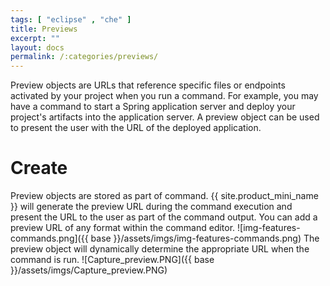 ```yaml
---
tags: [ "eclipse" , "che" ]
title: Previews
excerpt: ""
layout: docs
permalink: /:categories/previews/
---
```

Preview objects are URLs that reference specific files or endpoints activated by your project when you run a command. For example, you may have a command to start a Spring application server and deploy your project's artifacts into the application server. A preview object can be used to present the user with the URL of the deployed application.

# Create  
Preview objects are stored as part of command. {{ site.product_mini_name }} will generate the preview URL during the command execution and present the URL to the user as part of the command output. You can add a preview URL of any format within the command editor.
![img-features-commands.png]({{ base }}/assets/imgs/img-features-commands.png)
The preview object will dynamically determine the appropriate URL when the command is run.
![Capture_preview.PNG]({{ base }}/assets/imgs/Capture_preview.PNG)
